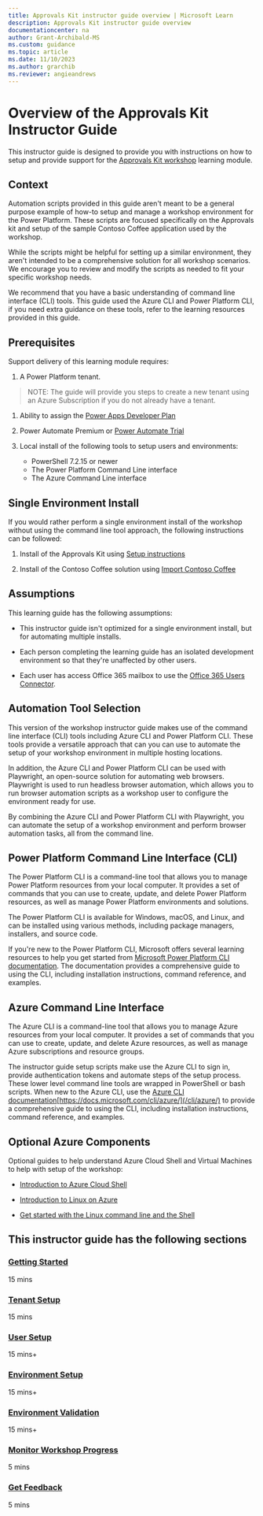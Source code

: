 ```yaml
---
title: Approvals Kit instructor guide overview | Microsoft Learn
description: Approvals Kit instructor guide overview
documentationcenter: na
author: Grant-Archibald-MS
ms.custom: guidance
ms.topic: article
ms.date: 11/10/2023
ms.author: grarchib
ms.reviewer: angieandrews
---
```


# Overview of the Approvals Kit Instructor Guide

This instructor guide is designed to provide you with instructions on how to setup and provide support for the [Approvals Kit workshop](../workshop/overview.md) learning module.

## Context

Automation scripts provided in this guide aren't meant to be a general purpose example of how-to setup and manage a workshop environment for the Power Platform. These scripts are focused specifically on the Approvals kit and setup of the sample Contoso Coffee application used by the workshop.

While the scripts might be helpful for setting up a similar environment, they aren't intended to be a comprehensive solution for all workshop scenarios. We encourage you to review and modify the scripts as needed to fit your specific workshop needs.

We recommend that you have a basic understanding of command line interface (CLI) tools. This guide used the Azure CLI and Power Platform CLI, if you need extra guidance on these tools, refer to the learning resources provided in this guide.

## Prerequisites

Support delivery of this learning module requires:

1. A Power Platform tenant.

  > NOTE: The guide will provide you steps to create a new tenant using an Azure Subscription if you do not already have a tenant.

1. Ability to assign the [Power Apps Developer Plan](https://powerapps.microsoft.com/developerplan/)

1. Power Automate Premium or [Power Automate Trial](https://powerautomate.microsoft.com/pricing/)

1. Local install of the following tools to setup users and environments:

   - PowerShell 7.2.15 or newer
   - The Power Platform Command Line interface
   - The Azure Command Line interface

## Single Environment Install

If you would rather perform a single environment install of the workshop without using the command line tool approach, the following instructions can be followed:

1. Install of the Approvals Kit using [Setup instructions](../../setup.md)

1. Install of the Contoso Coffee solution using [Import Contoso Coffee](../workshop/import-contoso-coffee.md)

## Assumptions

This learning guide has the following assumptions:

- This instructor guide isn't optimized for a single environment install, but for automating multiple installs.

- Each person completing the learning guide has an isolated development environment so that they're unaffected by other users.

- Each user has access Office 365 mailbox to use the [Office 365 Users Connector](/connectors/office365users/).

## Automation Tool Selection

This version of the workshop instructor guide makes use of the command line interface (CLI) tools including Azure CLI and Power Platform CLI. These tools provide a versatile approach that can you can use to automate the setup of your workshop environment in multiple hosting locations.

In addition, the Azure CLI and Power Platform CLI can be used with Playwright, an open-source solution for automating web browsers. Playwright is used to run headless browser automation, which allows you to run browser automation scripts as a workshop user to configure the environment ready for use.

By combining the Azure CLI and Power Platform CLI with Playwright, you can automate the setup of a workshop environment and perform browser automation tasks, all from the command line.

## Power Platform Command Line Interface (CLI)

The Power Platform CLI is a command-line tool that allows you to manage Power Platform resources from your local computer. It provides a set of commands that you can use to create, update, and delete Power Platform resources, as well as manage Power Platform environments and solutions.

The Power Platform CLI is available for Windows, macOS, and Linux, and can be installed using various methods, including package managers, installers, and source code.

If you're new to the Power Platform CLI, Microsoft offers several learning resources to help you get started from [Microsoft Power Platform CLI documentation](/power-platform/developer/cli/introduction). The documentation provides a comprehensive guide to using the CLI, including installation instructions, command reference, and examples.

## Azure Command Line Interface

The Azure CLI is a command-line tool that allows you to manage Azure resources from your local computer. It provides a set of commands that you can use to create, update, and delete Azure resources, as well as manage Azure subscriptions and resource groups.

The instructor guide setup scripts make use the Azure CLI to sign in, provide authentication tokens and automate steps of the setup process. These lower level command line tools are wrapped in PowerShell or bash scripts. When new to the Azure CLI, use the [Azure CLI documentation](https://docs.microsoft.com/cli/azure/)[https://docs.microsoft.com/cli/azure/](/cli/azure/) to provide a comprehensive guide to using the CLI, including installation instructions, command reference, and examples.

## Optional Azure Components

Optional guides to help understand Azure Cloud Shell and Virtual Machines to help with setup of the workshop:

- [Introduction to Azure Cloud Shell](/training/modules/intro-to-azure-cloud-shell/)

- [Introduction to Linux on Azure](/training/modules/intro-to-linux-on-azure/)

- [Get started with the Linux command line and the Shell](/training/paths/shell/)

## This instructor guide has the following sections

### [Getting Started](./getting-started.md)

15 mins

### [Tenant Setup](./tenant-setup.md)

15 mins

### [User Setup](./user-setup.md)

15 mins+

### [Environment Setup](./environment-setup.md)

15 mins+

### [Environment Validation](./environment-validation.md)

15 mins+

### [Monitor Workshop Progress](./monitor-progress.md)

5 mins

### [Get Feedback](./get-feedback.md)

5 mins